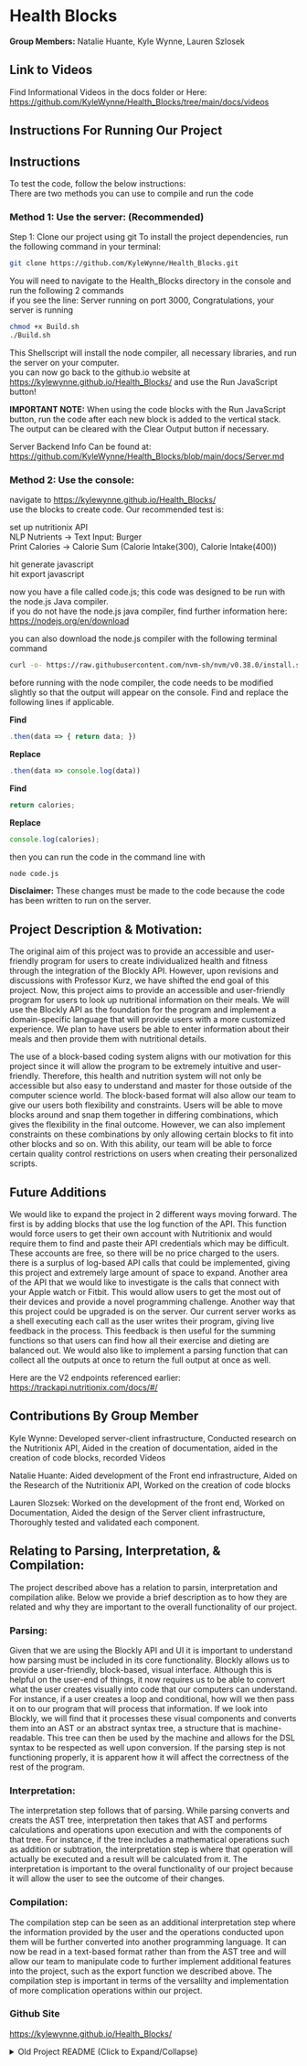 # Health Blocks

**Group Members:** Natalie Huante, Kyle Wynne, Lauren Szlosek

## Link to Videos
Find Informational Videos in the docs folder or Here: https://github.com/KyleWynne/Health_Blocks/tree/main/docs/videos 

## Instructions For Running Our Project

## Instructions

To test the code, follow the below instructions: <br />
There are two methods you can use to compile and run the code <br />


### Method 1: Use the server: (Recommended)

Step 1: Clone our project using git
To install the project dependencies, run the following command in your terminal:

```bash
git clone https://github.com/KyleWynne/Health_Blocks.git
```
You will need to navigate to the Health_Blocks directory in the console and run the following 2 commands <br />
if you see the line: Server running on port 3000, Congratulations, your server is running

```bash
chmod +x Build.sh
./Build.sh
```

This Shellscript will install the node compiler, all necessary libraries, and run the server on your computer. <br />
you can now go back to the github.io website at https://kylewynne.github.io/Health_Blocks/ and use the Run JavaScript button! <br />

**IMPORTANT NOTE:**
When using the code blocks with the Run JavaScript button, run the code after each new block is added to the vertical stack.
The output can be cleared with the Clear Output button if necessary.

Server Backend Info Can be found at: https://github.com/KyleWynne/Health_Blocks/blob/main/docs/Server.md

### Method 2: Use the console:

navigate to https://kylewynne.github.io/Health_Blocks/ <br />
use the blocks to create code. Our recommended test is: <br />

set up nutritionix API <br />
NLP Nutrients -> Text Input: Burger <br />
Print Calories -> Calorie Sum (Calorie Intake(300), Calorie Intake(400)) <br />

hit generate javascript <br />
hit export javascript <br />

now you have a file called code.js; this code was designed to be run with the node.js Java compiler. <br />
if you do not have the node.js java compiler, find further information here: https://nodejs.org/en/download <br />

you can also download the node.js compiler with the following terminal command

```bash
curl -o- https://raw.githubusercontent.com/nvm-sh/nvm/v0.38.0/install.sh | bash
```

before running with the node compiler, the code needs to be modified slightly so that the output will appear on the console. Find and replace the following lines if applicable.

**Find**

```JavaScript
.then(data => { return data; })
```

**Replace**

```JavaScript
.then(data => console.log(data))
```

**Find**

```JavaScript
return calories;
```

**Replace**

```JavaScript
console.log(calories);
```

then you can run the code in the command line with <br />
```bash
node code.js
```

**Disclaimer:** 
These changes must be made to the code because the code has been written to run on the server.

## Project Description & Motivation:

The original aim of this project was to provide an accessible and user-friendly program for users to create individualized health and fitness through the integration of the Blockly API. However, upon revisions and discussions with Professor Kurz, we have shifted the end goal of this project. Now, this project aims to provide an accessible and user-friendly program for users to look up nutritional information on their meals. We will use the Blockly API as the foundation for the program and implement a domain-specific language that will provide users with a more customized experience. We plan to have users be able to enter information about their meals and then provide them with nutritional details.

The use of a block-based coding system aligns with our motivation for this project since it will allow the program to be extremely intuitive and user-friendly. Therefore, this health and nutrition system will not only be accessible but also easy to understand and master for those outside of the computer science world. The block-based format will also allow our team to give our users both flexibility and constraints. Users will be able to move blocks around and snap them together in differing combinations, which gives the flexibility in the final outcome. However, we can also implement constraints on these combinations by only allowing certain blocks to fit into other blocks and so on. With this ability, our team will be able to force certain quality control restrictions on users when creating their personalized scripts.

## Future Additions
We would like to expand the project in 2 different ways moving forward. The first is by adding blocks that use the log function of the API. This function would force users to get their own account with Nutritionix and would require them to find and paste their API credentials which may be difficult. These accounts are free, so there will be no price charged to the users. there is a surplus of log-based API calls that could be implemented, giving this project and extremely large amount of space to expand. Another area of the API that we would like to investigate is the calls that connect with your Apple watch or Fitbit. This would allow users to get the most out of their devices and provide a novel programming challenge. Another way that this project could be upgraded is on the server. Our current server works as a shell executing each call as the user writes their program, giving live feedback in the process. This feedback is then useful for the summing functions so that users can find how all their exercise and dieting are balanced out. We would also like to implement a parsing function that can collect all the outputs at once to return the full output at once as well.

Here are the V2 endpoints referenced earlier: https://trackapi.nutritionix.com/docs/#/

## Contributions By Group Member
Kyle Wynne: Developed server-client infrastructure, Conducted research on the Nutritionix API, Aided in the creation of documentation, aided in the creation of code blocks, recorded Videos

Natalie Huante: Aided development of the  Front end infrastructure, Aided on the Research of the Nutritionix API, Worked on the creation of code blocks

Lauren Slozsek: Worked on the development of the front end, Worked on Documentation, Aided the design of the Server client infrastructure, Thoroughly tested and validated each component.

## Relating to Parsing, Interpretation, & Compilation:
The project described above has a relation to parsin, interpretation and compilation alike. Below we provide a brief description as to how they are related and why they are important to the overall functionality of our project.

### Parsing:
Given that we are using the Blockly API and UI it is important to understand how parsing must be included in its core functionality. Blockly allows us to provide a user-friendly, block-based, visual interface. Although this is helpful on the user-end of things, it now requires us to be able to convert what the user creates visually into code that our computers can understand. For instance, if a user creates a loop and conditional, how will we then pass it on to our program that will process that information. If we look into Blockly, we will find that it processes these visual components and converts them into an AST or an abstract syntax tree, a structure that is machine-readable. This tree can then be used by the machine and allows for the DSL syntax to be respected as well upon conversion. If the parsing step is not functioning properly, it is apparent how it will affect the correctness of the rest of the program.

### Interpretation:
The interpretation step follows that of parsing. While parsing converts and creats the AST tree, interpretation then takes that AST and performs calculations and operations upon execution and with the components of that tree. For instance, if the tree includes a mathematical operations such as addition or subtration, the interpretation step is where that operation will actually be executed and a result will be calculated from it. The interpretation is important to the overal functionality of our project because it will allow the user to see the outcome of their changes.

### Compilation:
The compilation step can be seen as an additional interpretation step where the information provided by the user and the operations conducted upon them will be further converted into another programming language. It can now be read in a text-based format rather than from the AST tree and will allow our team to manipulate code to further implement additional features into the project, such as the export function we described above. The compilation step is important in terms of the versalilty and implementation of more complication operations within our project.

### Github Site
https://kylewynne.github.io/Health_Blocks/

<details>
<summary>Old Project README (Click to Expand/Collapse)</summary>

The goal of this project is to provide an accessible and user-friendly program for users to create individualized health and fitness plans. We will use the Blockly API as the foundation for the program and implement a domain specific language that will provide users with a more customized experience. We plan to have users enter their health-related information and then provide them with customizable options for a fitness or dietary plan. In addition, we would also like to allow users the ability to set health and fitness goals along with their plan. The Blockly UI will fit nicely into this applciation given its algorithmic and customizable nature.

The use of a block-based coding system aligns with our motivation for this project since it will allow the program to be extremely intuitive and user-friendly. Therefore, this Health and Fitness System will not only be accessible but easy to understand and to master to those outside of the computer science world. The block-based format will also allow our team to give our users both flexibility and constraints. Users will be able to move blocks around and snap them together in differing combinations which gives the flexibility in the final outcome. However, we can also implement constraints on these combinatinos by only allowng certain blocks to fit into other blocks and so on. With this ability, our team will be able to force certain quality control restrictions on usres when creating their personalized plans.

One last feature we would like to implement in our project would be to produce a cleaner and more digestable format for saving users' plans. The motivation behind this feature would be to allow users to save their custom plan in a format that will be easier to use and refer back upon in the future. This is very important for the user experience given that it will prevent them from having to continually stare at the different blocks. Although the block-based UI presents many benefits, when creating plans, it is not the best format for reading them. Instead, we would like the user to read a document that contains all the steps to the plan they have created in order to continue our goal of making this program an intuitive and enjoyable experience.

</details>
